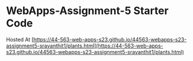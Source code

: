 # WebApps-Assignment-5 Starter Code
Hosted At [https://44-563-web-apps-s23.github.io/44563-webapps-s23-assignment5-sravanthit1/plants.html](https://44-563-web-apps-s23.github.io/44563-webapps-s23-assignment5-sravanthit1/plants.html)
